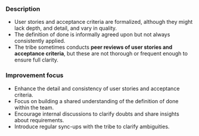 ### Description

-   User stories and acceptance criteria are formalized, although they might lack depth, and detail, and vary in quality.
-   The definition of done is informally agreed upon but not always consistently applied.
-   The tribe sometimes conducts **peer reviews of user stories and acceptance criteria**, but these are not thorough or frequent enough to ensure full clarity.

### Improvement focus

-   Enhance the detail and consistency of user stories and acceptance criteria.
-   Focus on building a shared understanding of the definition of done within the team.
-   Encourage internal discussions to clarify doubts and share insights about requirements.
-   Introduce regular sync-ups with the tribe to clarify ambiguities.
